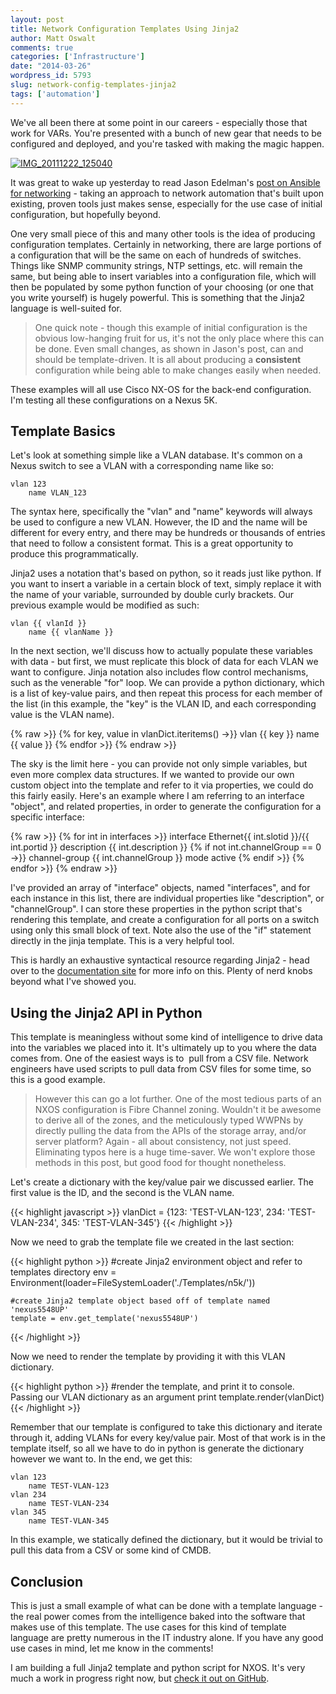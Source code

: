 ```yaml
---
layout: post
title: Network Configuration Templates Using Jinja2
author: Matt Oswalt
comments: true
categories: ['Infrastructure']
date: "2014-03-26"
wordpress_id: 5793
slug: network-config-templates-jinja2
tags: ['automation']
---
```



We've all been there at some point in our careers - especially those that work for VARs. You're presented with a bunch of new gear that needs to be configured and deployed, and you're tasked with making the magic happen.

[![IMG_20111222_125040](/assets/2014/03/IMG_20111222_125040.jpg)](/assets/2014/03/IMG_20111222_125040.jpg)

It was great to wake up yesterday to read Jason Edelman's [post on Ansible for networking](http://www.jedelman.com/1/post/2014/03/ansible-for-networking.html) - taking an approach to network automation that's built upon existing, proven tools just makes sense, especially for the use case of initial configuration, but hopefully beyond.

One very small piece of this and many other tools is the idea of producing configuration templates. Certainly in networking, there are large portions of a configuration that will be the same on each of hundreds of switches. Things like SNMP community strings, NTP settings, etc. will remain the same, but being able to insert variables into a configuration file, which will then be populated by some python function of your choosing (or one that you write yourself) is hugely powerful. This is something that the Jinja2 language is well-suited for.

> One quick note - though this example of initial configuration is the obvious low-hanging fruit for us, it's not the only place where this can be done. Even small changes, as shown in Jason's post, can and should be template-driven. It is all about producing a **consistent** configuration while being able to make changes easily when needed.

These examples will all use Cisco NX-OS for the back-end configuration. I'm testing all these configurations on a Nexus 5K.

## Template Basics

Let's look at something simple like a VLAN database. It's common on a Nexus switch to see a VLAN with a corresponding name like so:

    vlan 123
        name VLAN_123

The syntax here, specifically the "vlan" and "name" keywords will always be used to configure a new VLAN. However, the ID and the name will be different for every entry, and there may be hundreds or thousands of entries that need to follow a consistent format. This is a great opportunity to produce this programmatically.

Jinja2 uses a notation that's based on python, so it reads just like python. If you want to insert a variable in a certain block of text, simply replace it with the name of your variable, surrounded by double curly brackets. Our previous example would be modified as such:

    vlan {{ vlanId }}
        name {{ vlanName }}

In the next section, we'll discuss how to actually populate these variables with data - but first, we must replicate this block of data for each VLAN we want to configure. Jinja notation also includes flow control mechanisms, such as the venerable "for" loop. We can provide a python dictionary, which is a list of key-value pairs, and then repeat this process for each member of the list (in this example, the "key" is the VLAN ID, and each corresponding value is the VLAN name).

{% raw >}}
    {% for key, value in vlanDict.iteritems() ->}}
    vlan {{ key }}
        name {{ value }}
    {% endfor >}}
{% endraw >}}

The sky is the limit here - you can provide not only simple variables, but even more complex data structures. If we wanted to provide our own custom object into the template and refer to it via properties, we could do this fairly easily. Here's an example where I am referring to an interface "object", and related properties, in order to generate the configuration for a specific interface:

{% raw >}}
    {% for int in interfaces >}}
    interface Ethernet{{ int.slotid }}/{{ int.portid }}
       description {{ int.description }}
       {% if not int.channelGroup == 0 ->}}
          channel-group {{ int.channelGroup }} mode active
       {% endif >}}
    {% endfor >}}
{% endraw >}}

I've provided an array of "interface" objects, named "interfaces", and for each instance in this list, there are individual properties like "description", or "channelGroup". I can store these properties in the python script that's rendering this template, and create a configuration for all ports on a switch using only this small block of text. Note also the use of the "if" statement directly in the jinja template. This is a very helpful tool.

This is hardly an exhaustive syntactical resource regarding Jinja2 - head over to the [documentation site](http://jinja.pocoo.org/docs/templates/) for more info on this. Plenty of nerd knobs beyond what I've showed you.

## Using the Jinja2 API in Python

This template is meaningless without some kind of intelligence to drive data into the variables we placed into it. It's ultimately up to you where the data comes from. One of the easiest ways is to  pull from a CSV file. Network engineers have used scripts to pull data from CSV files for some time, so this is a good example.

> However this can go a lot further. One of the most tedious parts of an NXOS configuration is Fibre Channel zoning. Wouldn't it be awesome to derive all of the zones, and the meticulously typed WWPNs by directly pulling the data from the APIs of the storage array, and/or server platform? Again - all about consistency, not just speed. Eliminating typos here is a huge time-saver. We won't explore those methods in this post, but good food for thought nonetheless.

Let's create a dictionary with the key/value pair we discussed earlier. The first value is the ID, and the second is the VLAN name.

{{< highlight javascript >}}
    vlanDict = {123: 'TEST-VLAN-123', 234: 'TEST-VLAN-234', 345: 'TEST-VLAN-345'}
{{< /highlight >}}

Now we need to grab the template file we created in the last section:

{{< highlight python  >}}
    #create Jinja2 environment object and refer to templates directory
    env = Environment(loader=FileSystemLoader('./Templates/n5k/'))

    #create Jinja2 template object based off of template named 'nexus5548UP'
    template = env.get_template('nexus5548UP')
{{< /highlight >}}

Now we need to render the template by providing it with this VLAN dictionary.

{{< highlight python  >}}
    #render the template, and print it to console. Passing our VLAN dictionary as an argument
    print template.render(vlanDict)
{{< /highlight >}}

Remember that our template is configured to take this dictionary and iterate through it, adding VLANs for every key/value pair. Most of that work is in the template itself, so all we have to do in python is generate the dictionary however we want to. In the end, we get this:

    vlan 123
        name TEST-VLAN-123
    vlan 234
        name TEST-VLAN-234
    vlan 345
        name TEST-VLAN-345
 
In this example, we statically defined the dictionary, but it would be trivial to pull this data from a CSV or some kind of CMDB.

## Conclusion

This is just a small example of what can be done with a template language - the real power comes from the intelligence baked into the software that makes use of this template. The use cases for this kind of template language are pretty numerous in the IT industry alone. If you have any good use cases in mind, let me know in the comments!

I am building a full Jinja2 template and python script for NXOS. It's very much a work in progress right now, but [check it out on GitHub](https://github.com/Mierdin/jinja2-nxos-config).
